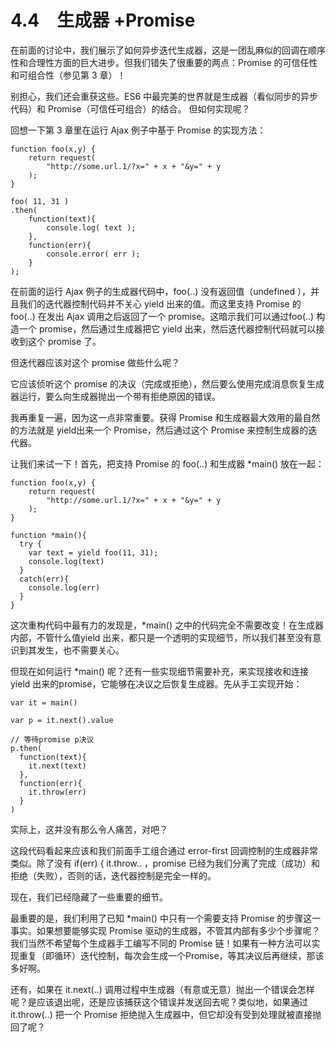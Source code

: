 # 4.4　生成器 +Promise

在前面的讨论中，我们展示了如何异步迭代生成器，这是一团乱麻似的回调在顺序性和合理性方面的巨大进步。但我们错失了很重要的两点：Promise 的可信任性和可组合性（参见第 3 章）！

别担心，我们还会重获这些。ES6 中最完美的世界就是生成器（看似同步的异步代码）和 Promise（可信任可组合）的结合。 但如何实现呢？

回想一下第 3 章里在运行 Ajax 例子中基于 Promise 的实现方法：
```
function foo(x,y) {
    return request(
        "http://some.url.1/?x=" + x + "&y=" + y
    );
}

foo( 11, 31 )
.then(
    function(text){
        console.log( text );
    },
    function(err){
        console.error( err );
    }
);
```
在前面的运行 Ajax 例子的生成器代码中，foo(..) 没有返回值（undefined ），并且我们的迭代器控制代码并不关心 yield 出来的值。而这里支持 Promise 的 foo(..) 在发出 Ajax 调用之后返回了一个 promise。这暗示我们可以通过foo(..) 构造一个 promise，然后通过生成器把它 yield 出来，然后迭代器控制代码就可以接收到这个 promise 了。

但迭代器应该对这个 promise 做些什么呢？

它应该侦听这个 promise 的决议（完成或拒绝），然后要么使用完成消息恢复生成器运行，要么向生成器抛出一个带有拒绝原因的错误。

我再重复一遍，因为这一点非常重要。获得 Promise 和生成器最大效用的最自然的方法就是 yield出来一个 Promise，然后通过这个 Promise 来控制生成器的迭代器。

让我们来试一下！首先，把支持 Promise 的 foo(..) 和生成器 *main() 放在一起：
```
function foo(x,y) {
    return request(
        "http://some.url.1/?x=" + x + "&y=" + y
    );
}

function *main(){
  try {
    var text = yield foo(11, 31);
    console.log(text)
  }
  catch(err){
    console.log(err)
  }
}
```
这次重构代码中最有力的发现是，*main() 之中的代码完全不需要改变！在生成器内部，不管什么值yield 出来，都只是一个透明的实现细节，所以我们甚至没有意识到其发生，也不需要关心。

但现在如何运行 *main() 呢？还有一些实现细节需要补充，来实现接收和连接 yield 出来的promise，它能够在决议之后恢复生成器。先从手工实现开始：
```
var it = main()

var p = it.next().value

// 等待promise p决议
p.then(
  function(text){
    it.next(text)
  },
  function(err){
    it.throw(err)
  }
)
```
实际上，这并没有那么令人痛苦，对吧？

这段代码看起来应该和我们前面手工组合通过 error-first 回调控制的生成器非常类似。除了没有 if(err) { it.throw.. ，promise 已经为我们分离了完成（成功）和拒绝（失败），否则的话，迭代器控制是完全一样的。

现在，我们已经隐藏了一些重要的细节。

最重要的是，我们利用了已知 *main() 中只有一个需要支持 Promise 的步骤这一事实。如果想要能够实现 Promise 驱动的生成器，不管其内部有多少个步骤呢？我们当然不希望每个生成器手工编写不同的 Promise 链！如果有一种方法可以实现重复（即循环）迭代控制，每次会生成一个Promise，等其决议后再继续，那该多好啊。

还有，如果在 it.next(..) 调用过程中生成器（有意或无意）抛出一个错误会怎样呢？是应该退出呢，还是应该捕获这个错误并发送回去呢？类似地，如果通过 it.throw(..) 把一个 Promise 拒绝抛入生成器中，但它却没有受到处理就被直接抛回了呢？